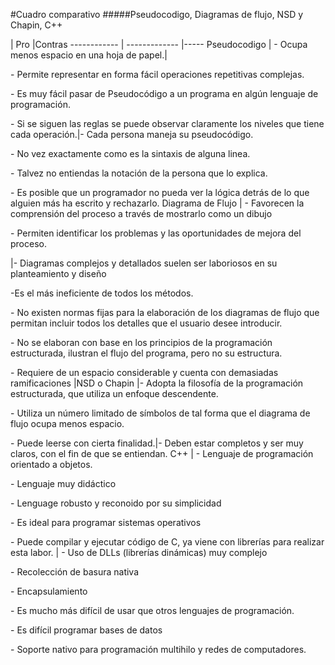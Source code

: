 #Cuadro comparativo
#####Pseudocodigo, Diagramas de flujo, NSD y Chapin, C++

  | Pro           |Contras
------------ | ------------- |-----
Pseudocodigo  | - Ocupa menos espacio en una hoja de papel.|<p>- Permite representar en forma fácil operaciones repetitivas complejas.<p/> - Es muy fácil pasar de Pseudocódigo a un programa en algún lenguaje de programación.<p/> - Si se siguen las reglas se puede observar claramente los niveles que tiene cada operación.|- Cada persona maneja su pseudocódigo.<p/> - No vez exactamente como es la sintaxis de alguna linea. <p/>- Talvez no entiendas la notación de la persona que lo explica.<p/>- Es posible que un programador no pueda ver la lógica detrás de lo que alguien más ha escrito y rechazarlo. 
Diagrama de Flujo  | - Favorecen la comprensión del proceso a través de mostrarlo como un dibujo<p/> - Permiten identificar los problemas y las oportunidades de mejora del proceso.<p/>|- Diagramas complejos y detallados suelen ser laboriosos en su planteamiento y diseño<p/>-Es el más ineficiente de todos los métodos. <p/>- No existen normas fijas para la elaboración de los diagramas de flujo que permitan incluir todos los detalles que el usuario desee introducir.<p/>- No se elaboran con base en los principios de la programación estructurada, ilustran el flujo del programa, pero no su estructura.<p/> - Requiere de un espacio considerable y cuenta con demasiadas ramificaciones
|NSD o Chapin |- Adopta la filosofía de la programación estructurada, que utiliza un enfoque descendente.<p/>- Utiliza un número limitado de símbolos de tal forma que el diagrama de flujo ocupa menos espacio.<p/>- Puede leerse con cierta finalidad.|- Deben estar completos y ser muy claros, con el fin de que se entiendan.
C++  | - Lenguaje de programación orientado a objetos. <p/>- Lenguaje muy didáctico<p/> - Lenguage robusto y reconoido por su simplicidad<p/> - Es ideal para programar sistemas operativos<p/>-  Puede compilar y ejecutar código de C, ya viene con librerías para realizar esta labor.  | - Uso de DLLs (librerías dinámicas) muy complejo<p/> - Recolección de basura nativa<p/>- Encapsulamiento<p/> - Es mucho más difícil de usar que otros lenguajes de programación.<p/>- Es difícil programar bases de datos<p/>- Soporte nativo para programación multihilo y redes de computadores.
